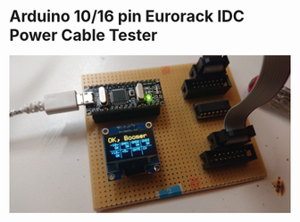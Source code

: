 Arduino 10/16 pin Eurorack IDC Power Cable Tester
=================================================

![picture](docs/image.jpg)